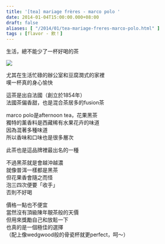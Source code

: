 ```yaml
---
title: '[tea] mariage frères - marco polo '
date: 2014-01-04T15:00:00.000+08:00
draft: false
aliases: [ "/2014/01/tea-mariage-freres-marco-polo.html" ]
tags : [flavor - 飲！]
---
```


生活，總不能少了一杯好喝的茶    

[![](https://4.bp.blogspot.com/-Ro0g2Pw4a0k/XCh0CaYdfiI/AAAAAAAADA0/oNrfMpd1bTkV5E_OVTvHR_pgIZxiy6cBQCLcBGAs/s640/29.jpg)](https://4.bp.blogspot.com/-Ro0g2Pw4a0k/XCh0CaYdfiI/AAAAAAAADA0/oNrfMpd1bTkV5E_OVTvHR_pgIZxiy6cBQCLcBGAs/s1600/29.jpg)

尤其在生活忙碌的辦公室和豆腐潤式的家裡  
嘆一杯真的身心愉快    
  
這茶是出自法國（創立於1854年）  
法國茶偏香甜，也是混合茶居多的fusion茶  
  
marco polo是afternoon tea，花果黑茶   
獨特的薰香料是西藏稀有水果花卉的味道   
因為混著多種味道  
所以香味和口味也是很多層次   
  
此茶也是這品牌裡最出名的一種   
  
不過黑茶就是會越沖越濃  
就像普洱一樣都是黑茶  
但花果香會隨之而怪  
泡三四次便要「收手」  
否則不好喝    
  
價格一點也不便宜  
當然沒有頂級陳年靚茶般的天價   
但用來獎勵自己和放鬆一下  
也真的是一個極佳的選擇     
（配上像wedgwood般的骨瓷杯就更perfect，呵～）